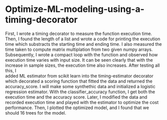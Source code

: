 # Optimize-ML-modeling-using-a-timing-decorator

First, I wrote a timing decorator to measure the function execution time. Then, I found the length of a list and wrote a code for printing the execution time which substracts the
starting time and ending time. I also measured the time taken to compute matrix multiplation from two given numpy arrays. Subsequently, I wrote a compact loop with the function 
and observed how execution time varies with input size. It can be seen clearly that with the increase in sample sizes, the execution time also increases. After testing all this, I  
added ML estimator from scikit learn into the timing-estimator decorator which decorated a scoring function that fitted the data and returned the accuracy_score. I will make some synthethic 
data and initialized a logistic regression estimator. With the classifier_accuracy function, I get both the execution time and the accuracy score. 
Later, I modified the data and recorded execution time and played with the estimator to optimize the cost performance. Then, I plotted the optimized model, and I found that we should
16 trees for the model.
